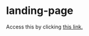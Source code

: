 # landing-page


Access this by clicking <a href='bob1342678.github.io/landing-page/'>this link.</a>